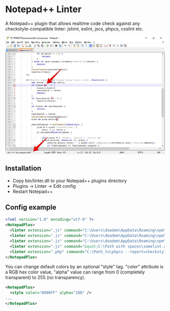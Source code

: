# Notepad++ Linter

A Notepad++ plugin that allows realtime code check against any checkstyle-compatible linter: jshint, eslint, jscs, phpcs, csslint etc.

![](/img/1.jpg?raw=true)

## Installation

 - Copy bin/linter.dll to your Notepad++ plugins directory
 - Plugins -> Linter -> Edit config
 - Restart Notepad++

## Config example

```xml
<?xml version="1.0" encoding="utf-8" ?>
<NotepadPlus>
  <linter extension=".js" command="C:\Users\deadem\AppData\Roaming\npm\jscs.cmd --reporter=checkstyle"/>
  <linter extension=".js" command="C:\Users\deadem\AppData\Roaming\npm\jshint.cmd --reporter=checkstyle"/>
  <linter extension=".js" command="C:\Users\deadem\AppData\Roaming\npm\eslint.cmd --format checkstyle"/>
  <linter extension=".js" command="&quot;C:\Path with spaces\somelint.cmd&quot; --format checkstyle"/>
  <linter extension=".php" command="C:\Path_to\phpcs --report=checkstyle"/>
</NotepadPlus>
```

You can change default colors by an optional "style" tag. "color" attribute is a RGB hex color value, "alpha" value can range from 0 (completely transparent) to 255 (no transparency).

```xml
<NotepadPlus>
  <style color="0000FF" alpha="100" />
...
</NotepadPlus>
```
